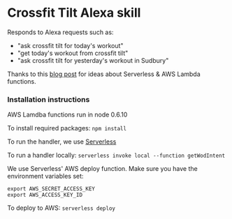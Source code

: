 # Crossfit Tilt Alexa skill

Responds to Alexa requests such as:
* "ask crossfit tilt for today's workout"
* "get today's workout from crossfit tilt"
* "ask crossfit tilt for yesterday's workout in Sudbury"

Thanks to this [blog post](https://medium.com/northcoders/make-a-web-scraper-with-aws-lambda-and-the-serverless-framework-807d0f536d5f) for ideas about
Serverless & AWS Lambda functions.

### Installation instructions
AWS Lamdba functions run in node 0.6.10

To install required packages:
`npm install`

To run the handler, we use [Serverless](https://serverless.com/framework/docs/providers/aws/guide/intro/)

To run a handler locally:
`serverless invoke local --function getWodIntent`

We use Serverless' AWS deploy function. Make sure you have the environment variables set:
```
export AWS_SECRET_ACCESS_KEY
export AWS_ACCESS_KEY_ID
```

To deploy to AWS:
`serverless deploy`
